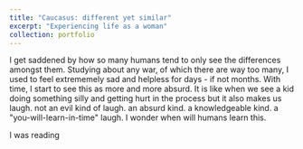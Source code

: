 ```yaml
---
title: "Caucasus: different yet similar"
excerpt: "Experiencing life as a woman"
collection: portfolio
---
```


I get saddened by how so many humans tend to only see the differences amongst them. Studying about any war, of which there are way too many, I used to feel extrememely sad and helpless for days - if not months. With time, I start to see this as more and more absurd. It is like when we see a kid doing something silly and getting hurt in the process but it also makes us laugh. not an evil kind of laugh. an absurd kind. a knowledgeable kind. a "you-will-learn-in-time" laugh. I wonder when will humans learn this. 

I was reading 
